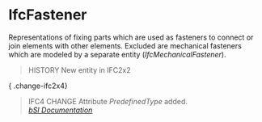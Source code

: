 IfcFastener
===========
Representations of fixing parts which are used as fasteners to connect or join
elements with other elements. Excluded are mechanical fasteners which are
modeled by a separate entity (_IfcMechanicalFastener_).  
  
> HISTORY  New entity in IFC2x2  
  
{ .change-ifc2x4}  
> IFC4 CHANGE  Attribute _PredefinedType_ added.  
[ _bSI
Documentation_](https://standards.buildingsmart.org/IFC/DEV/IFC4_2/FINAL/HTML/schema/ifcsharedcomponentelements/lexical/ifcfastener.htm)


